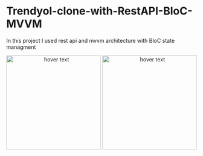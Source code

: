 # Trendyol-clone-with-RestAPI-BloC-MVVM
In this project I used rest api and mvvm architecture with BloC state managment

<p align="center">
<img src="https://user-images.githubusercontent.com/67066911/175769314-8c301a57-1f22-45b9-a975-5c9361c85b6f.png" width="250" title="hover text">
<img src="https://user-images.githubusercontent.com/67066911/175769316-34df5d89-2e68-441b-b722-27f5ac8b977b.png" width="250" title="hover text">
</p>
